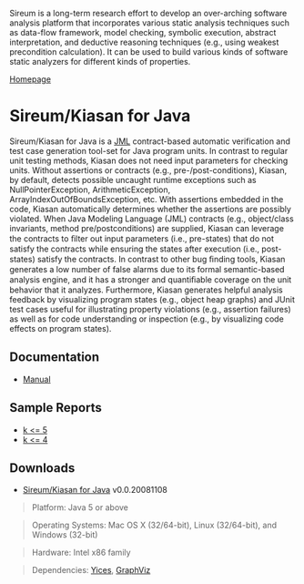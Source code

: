 Sireum is a long-term research effort to develop an over-arching software analysis platform that incorporates various static analysis techniques such as data-flow framework, model checking, symbolic execution, abstract interpretation, and deductive reasoning techniques (e.g., using weakest precondition calculation). It can be used to build various kinds of software static analyzers for different kinds of properties.

[Homepage](http://www.sireum.org)

# Sireum/Kiasan for Java #

Sireum/Kiasan for Java is a [JML](http://jmlspecs.org) contract-based automatic verification and test case generation tool-set for Java program units. In contrast to regular unit testing methods, Kiasan does not need input parameters for checking units. Without assertions or contracts (e.g., pre-/post-conditions), Kiasan, by default, detects possible uncaught runtime exceptions such as NullPointerException, ArithmeticException, ArrayIndexOutOfBoundsException, etc. With assertions embedded in the code, Kiasan automatically determines whether the assertions are possibly violated. When Java Modeling Language (JML) contracts (e.g., object/class invariants, method pre/postconditions) are supplied, Kiasan can leverage the contracts to ﬁlter out input parameters (i.e., pre-states) that do not satisfy the contracts while ensuring the states after execution (i.e., post-states) satisfy the contracts. In contrast to other bug ﬁnding tools, Kiasan generates a low number of false alarms due to its formal semantic-based analysis engine, and it has a stronger and quantiﬁable coverage on the unit behavior that it analyzes. Furthermore, Kiasan generates helpful analysis feedback by visualizing program states (e.g., object heap graphs) and JUnit test cases useful for illustrating property violations (e.g., assertion failures) as well as for code understanding or inspection (e.g., by visualizing code effects on program states).

## Documentation ##

  * [Manual](http://sireum.googlecode.com/files/sireum-kiasan-java-manual-v0.0.20081108.pdf)

## Sample Reports ##
  * [k <= 5](http://www.sireum.org/kiasan/report/k5)
  * [k <= 4](http://www.sireum.org/kiasan/report/k4)

## Downloads ##
  * [Sireum/Kiasan for Java](http://code.google.com/p/sireum/downloads/list) v0.0.20081108

> Platform: Java 5 or above

> Operating Systems: Mac OS X (32/64-bit), Linux (32/64-bit), and Windows (32-bit)

> Hardware: Intel x86 family

> Dependencies: [Yices](http://yices.csl.sri.com), [GraphViz](http://graphviz.org)